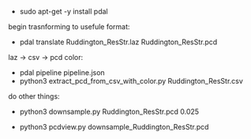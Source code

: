 

 * sudo apt-get -y install pdal

 begin trasnforming to usefule format:

 * pdal translate Ruddington_ResStr.laz Ruddington_ResStr.pcd


 laz -> csv -> pcd color:

  * pdal pipeline pipeline.json
  * python3 extract_pcd_from_csv_with_color.py Ruddington_ResStr.csv


do other things:


 * python3 downsample.py Ruddington_ResStr.pcd 0.025

 * python3 pcdview.py downsample_Ruddington_ResStr.pcd

